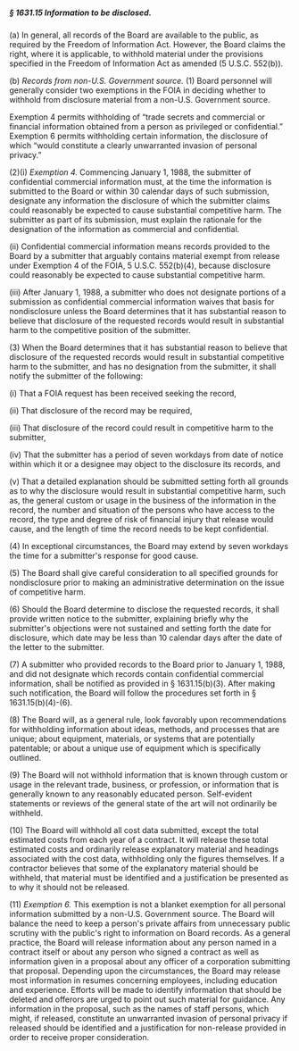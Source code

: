 ##### § 1631.15 Information to be disclosed. #####

(a) In general, all records of the Board are available to the public, as required by the Freedom of Information Act. However, the Board claims the right, where it is applicable, to withhold material under the provisions specified in the Freedom of Information Act as amended (5 U.S.C. 552(b)).

(b) *Records from non-U.S. Government source.* (1) Board personnel will generally consider two exemptions in the FOIA in deciding whether to withhold from disclosure material from a non-U.S. Government source.

Exemption 4 permits withholding of “trade secrets and commercial or financial information obtained from a person as privileged or confidential.” Exemption 6 permits withholding certain information, the disclosure of which “would constitute a clearly unwarranted invasion of personal privacy.”

(2)(i) *Exemption 4.* Commencing January 1, 1988, the submitter of confidential commercial information must, at the time the information is submitted to the Board or within 30 calendar days of such submission, designate any information the disclosure of which the submitter claims could reasonably be expected to cause substantial competitive harm. The submitter as part of its submission, must explain the rationale for the designation of the information as commercial and confidential.

(ii) Confidential commercial information means records provided to the Board by a submitter that arguably contains material exempt from release under Exemption 4 of the FOIA, 5 U.S.C. 552(b)(4), because disclosure could reasonably be expected to cause substantial competitive harm.

(iii) After January 1, 1988, a submitter who does not designate portions of a submission as confidential commercial information waives that basis for nondisclosure unless the Board determines that it has substantial reason to believe that disclosure of the requested records would result in substantial harm to the competitive position of the submitter.

(3) When the Board determines that it has substantial reason to believe that disclosure of the requested records would result in substantial competitive harm to the submitter, and has no designation from the submitter, it shall notify the submitter of the following:

(i) That a FOIA request has been received seeking the record,

(ii) That disclosure of the record may be required,

(iii) That disclosure of the record could result in competitive harm to the submitter,

(iv) That the submitter has a period of seven workdays from date of notice within which it or a designee may object to the disclosure its records, and

(v) That a detailed explanation should be submitted setting forth all grounds as to why the disclosure would result in substantial competitive harm, such as, the general custom or usage in the business of the information in the record, the number and situation of the persons who have access to the record, the type and degree of risk of financial injury that release would cause, and the length of time the record needs to be kept confidential.

(4) In exceptional circumstances, the Board may extend by seven workdays the time for a submitter's response for good cause.

(5) The Board shall give careful consideration to all specified grounds for nondisclosure prior to making an administrative determination on the issue of competitive harm.

(6) Should the Board determine to disclose the requested records, it shall provide written notice to the submitter, explaining briefly why the submitter's objections were not sustained and setting forth the date for disclosure, which date may be less than 10 calendar days after the date of the letter to the submitter.

(7) A submitter who provided records to the Board prior to January 1, 1988, and did not designate which records contain confidential commercial information, shall be notified as provided in § 1631.15(b)(3). After making such notification, the Board will follow the procedures set forth in § 1631.15(b)(4)-(6).

(8) The Board will, as a general rule, look favorably upon recommendations for withholding information about ideas, methods, and processes that are unique; about equipment, materials, or systems that are potentially patentable; or about a unique use of equipment which is specifically outlined.

(9) The Board will not withhold information that is known through custom or usage in the relevant trade, business, or profession, or information that is generally known to any reasonably educated person. Self-evident statements or reviews of the general state of the art will not ordinarily be withheld.

(10) The Board will withhold all cost data submitted, except the total estimated costs from each year of a contract. It will release these total estimated costs and ordinarily release explanatory material and headings associated with the cost data, withholding only the figures themselves. If a contractor believes that some of the explanatory material should be withheld, that material must be identified and a justification be presented as to why it should not be released.

(11) *Exemption 6.* This exemption is not a blanket exemption for all personal information submitted by a non-U.S. Government source. The Board will balance the need to keep a person's private affairs from unnecessary public scrutiny with the public's right to information on Board records. As a general practice, the Board will release information about any person named in a contract itself or about any person who signed a contract as well as information given in a proposal about any officer of a corporation submitting that proposal. Depending upon the circumstances, the Board may release most information in resumes concerning employees, including education and experience. Efforts will be made to identify information that should be deleted and offerors are urged to point out such material for guidance. Any information in the proposal, such as the names of staff persons, which might, if released, constitute an unwarranted invasion of personal privacy if released should be identified and a justification for non-release provided in order to receive proper consideration.